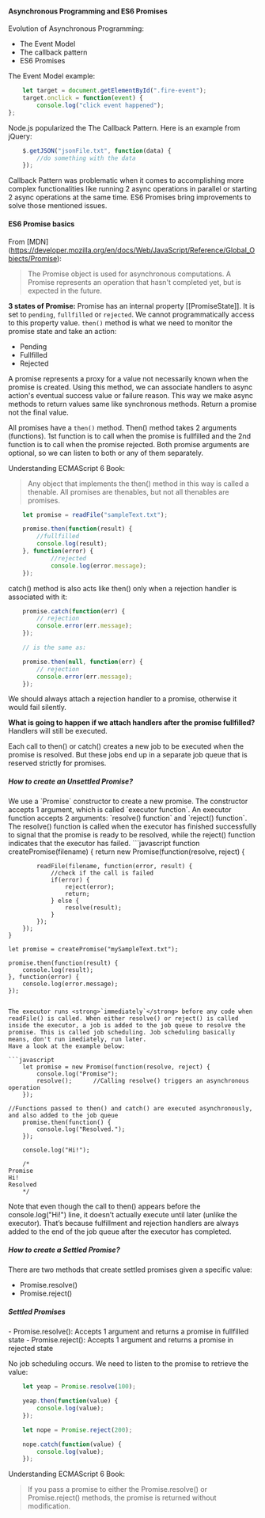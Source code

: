 <h4>Asynchronous Programming and ES6 Promises</h4>

Evolution of Asynchronous Programming:
- The Event Model
- The callback pattern
- ES6 Promises

The Event Model example:
```javascript
	let target = document.getElementById(".fire-event");
	target.onclick = function(event) {
  		console.log("click event happened");
};
```

Node.js popularized the The Callback Pattern. Here is an example from jQuery:
```javascript
	$.getJSON("jsonFile.txt", function(data) {
  		//do something with the data
	});
```
Callback Pattern was problematic when it comes to accomplishing more complex functionalities like running 2 async operations in parallel or starting 2 async operations at the same time. ES6 Promises bring improvements to solve those mentioned issues.

<h4>ES6 Promise basics</h4>

From [MDN] (https://developer.mozilla.org/en/docs/Web/JavaScript/Reference/Global_Objects/Promise):
> The Promise object is used for asynchronous computations. A Promise represents an operation that hasn't completed yet, but is expected in the future.

<strong>3 states of Promise:</strong> Promise has an internal property [[PromiseState]]. It is set to `pending`, `fullfilled` or `rejected`. We cannot programmatically access to this property value. `then()` method is what we need to monitor the promise state and take an action:
- Pending
- Fullfilled
- Rejected

A promise represents a proxy for a value not necessarily known when the promise is created. Using this method, we can associate handlers to async action's eventual success value or failure reason. This way we make async methods to return values same like synchronous methods. Return a promise not the final value.

All promises have a `then()` method. Then() method takes 2 arguments (functions). 1st function is to call when the promise is fullfilled and the 2nd function is to call when the promise rejected. Both promise arguments are optional, so we can listen to both or any of them separately.

Understanding ECMAScript 6 Book:
> Any object that implements the then() method in this way is called a thenable. All promises are thenables, but not all thenables are promises.

```javascript
	let promise = readFile("sampleText.txt");

	promise.then(function(result) {
  		//fullfilled
  		console.log(result);
	}, function(error) {
  			//rejected
  			console.log(error.message);
	});
```
catch() method is also acts like then() only when a rejection handler is associated with it:
```javascript
	promise.catch(function(err) {
    	// rejection
    	console.error(err.message);
	});

	// is the same as:

	promise.then(null, function(err) {
    	// rejection
    	console.error(err.message);
	});
```

We should always attach a rejection handler to a promise, otherwise it would fail silently.

<strong>What is going to happen if we attach handlers after the promise fullfilled?</strong>
Handlers will still be executed.

Each call to then() or catch() creates a new job to be executed when the promise is resolved. But these jobs end up in a separate job queue that is reserved strictly for promises.

<h5>How to create an Unsettled Promise?</h5>
We use a `Promise` constructor to create a new promise. The constructor accepts 1 argument, which is called `executor function`. An executor function accepts 2 arguments: `resolve() function` and `reject() function`. The resolve() function is called when the executor has finished successfully to signal that the promise is ready to be resolved, while the reject() function indicates that the executor has failed.
```javascript
	function createPromise(filename) {
  		return new Promise(function(resolve, reject) {
    
    		readFile(filename, function(error, result) {
      			//check if the call is failed
      			if(error) {
        			reject(error);
        			return;
      			} else {
        			resolve(result);
      			}
    		});
  		});
	}

	let promise = createPromise("mySampleText.txt");

	promise.then(function(result) {
  		console.log(result);
	}, function(error) {
  		console.log(error.message);
	});
```

The executor runs <strong>`immediately`</strong> before any code when readFile() is called. When either resolve() or reject() is called inside the executor, a job is added to the job queue to resolve the promise. This is called job scheduling. Job scheduling basically means, don't run imediately, run later.
Have a look at the example below:

```javascript
	let promise = new Promise(function(resolve, reject) {
    	console.log("Promise");
    	resolve();		//Calling resolve() triggers an asynchronous operation
	});

//Functions passed to then() and catch() are executed asynchronously, and also added to the job queue
	promise.then(function() {
    	console.log("Resolved.");
	});

	console.log("Hi!");

	/*
Promise
Hi!
Resolved
	*/
```

Note that even though the call to then() appears before the console.log("Hi!") line, it doesn’t actually execute until later (unlike the executor). That’s because fulfillment and rejection handlers are always added to the end of the job queue after the executor has completed.

<h5>How to create a Settled Promise?</h5>

There are two methods that create settled promises given a specific value:
- Promise.resolve()
- Promise.reject()

<h5>Settled Promises</h5>
- Promise.resolve(): Accepts 1 argument and returns a promise in fullfilled state
- Promise.reject(): Accepts 1 argument and returns a promise in rejected state

No job scheduling occurs. We need to listen to the promise to retrieve the value:

```javascript
	let yeap = Promise.resolve(100);

	yeap.then(function(value) {
  		console.log(value);
	});

	let nope = Promise.reject(200);

	nope.catch(function(value) {
  		console.log(value);
	});
```
Understanding ECMAScript 6 Book:
> If you pass a promise to either the Promise.resolve() or Promise.reject() methods, the promise is returned without modification.

